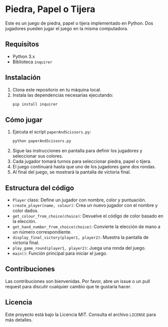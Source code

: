 # Piedra, Papel o Tijera

Este es un juego de piedra, papel o tijera implementado en Python. Dos jugadores pueden jugar el juego en la misma computadora.

## Requisitos

- Python 3.x
- Biblioteca `inquirer`

## Instalación

1. Clona este repositorio en tu máquina local.
2. Instala las dependencias necesarias ejecutando:
    ```bash
    pip install inquirer
    ```

## Cómo jugar

1. Ejecuta el script `paperAndScissors.py`:
    ```bash
    python paperAndScissors.py
    ```
2. Sigue las instrucciones en pantalla para definir los jugadores y seleccionar sus colores.
3. Cada jugador tomará turnos para seleccionar piedra, papel o tijera.
4. El juego continuará hasta que uno de los jugadores gane dos rondas.
5. Al final del juego, se mostrará la pantalla de victoria final.

## Estructura del código

- `Player` class: Define un jugador con nombre, color y puntuación.
- `create_player(name, colour)`: Crea un nuevo jugador con el nombre y color dados.
- `get_colour_from_choice(choice)`: Devuelve el código de color basado en la elección.
- `get_hand_number_from_choice(choice)`: Convierte la elección de mano a un número correspondiente.
- `display_final_victory(player1, player2)`: Muestra la pantalla de victoria final.
- `play_game_round(player1, player2)`: Juega una ronda del juego.
- `main()`: Función principal para iniciar el juego.

## Contribuciones

Las contribuciones son bienvenidas. Por favor, abre un issue o un pull request para discutir cualquier cambio que te gustaría hacer.

## Licencia

Este proyecto está bajo la Licencia MIT. Consulta el archivo `LICENSE` para más detalles.